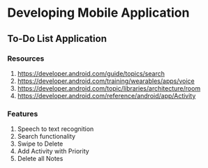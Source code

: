 # Developing Mobile Application
## To-Do List Application

### Resources

1. https://developer.android.com/guide/topics/search
2. https://developer.android.com/training/wearables/apps/voice
3. https://developer.android.com/topic/libraries/architecture/room
4. https://developer.android.com/reference/android/app/Activity

### Features

1. Speech to text recognition
2. Search functionality
3. Swipe to Delete
4. Add Activity with Priority
5. Delete all Notes
